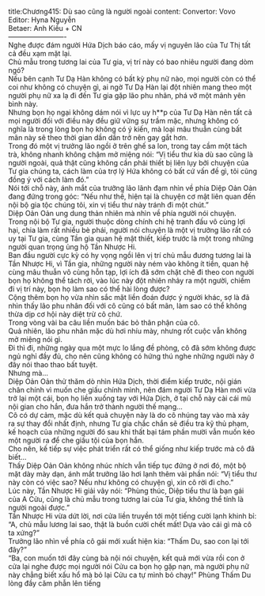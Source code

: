 title:Chương415: Dù sao cũng là người ngoài
content:
Convertor: Vovo<br>Editor: Hyna Nguyễn<br>Betaer: Anh Kiều + CN<br>————————-<br>Nghe được đám người Hứa Dịch báo cáo, mấy vị nguyên lão của Tư Thị tất cả đều xạm mặt lại.<br>Chủ mẫu trong tương lai của Tư gia, vị trí này có bao nhiêu người đang dòm ngó?<br>Nếu bên cạnh Tư Dạ Hàn không có bất kỳ phụ nữ nào, mọi người còn có thể coi như không có chuyện gì, ai ngờ Tư Dạ Hàn lại đột nhiên mang theo một người phụ nữ xa lạ đi đến Tư gia gặp lão phu nhân, phá vỡ một mảnh yên bình này.<br>Nhưng bọn họ ngại không dám nói vì lực uy h**p của Tư Dạ Hàn nên tất cả mọi người đối với điều này đều giữ vững sự trầm mặc, nhưng không có nghĩa là trong lòng bọn họ không có ý kiến, mà loại mâu thuẫn cùng bất mãn này sẽ theo thời gian dần dần trở nên gay gắt hơn.<br>Trong đó một vị trưởng lão ngồi ở trên ghế sa lon, trong tay cầm một tách trà, không nhanh không chậm mở miệng nói: “Vị tiểu thư kia dù sao cũng là người ngoài, quả thật cũng không cần phải thiết bị liên lụy bởi chuyện của Tư gia chúng ta, cách làm của trợ lý Hứa không có bất cứ vấn đề gì, tôi cũng đồng ý với cách làm đó.”<br>Nói tới chỗ này, ánh mắt của trưởng lão lãnh đạm nhìn về phía Diệp Oản Oản đang đứng trong góc: “Nếu như thế, hiện tại là chuyện cơ mật liên quan đến nội bộ gia tộc chúng tôi, xin vị tiểu thư này tránh đi một chút.”<br>Diệp Oản Oản ung dung thản nhiên mà nhìn về phía người nói chuyện.<br>Trong nội bộ Tư gia, người thuộc dòng chính chi hệ tranh đấu vô cùng lợi hại, chia làm rất nhiều bè phái, người nói chuyện là một vị trưởng lão rất có uy tại Tư gia, cùng Tần gia quan hệ mật thiết, kiếp trước là một trong những người quan trọng ủng hộ Tần Nhược Hi.<br>Ban đầu người cực kỳ có hy vọng ngồi lên vị trí chủ mẫu đương tương lai là Tần Nhược Hi, vì Tần gia, những người này ném vào không ít tiền, quan hệ cùng mâu thuẫn vô cùng hỗn tạp, lợi ích đã sớm chặt chẽ đi theo con người bọn họ không thể tách rời, vào lúc này đột nhiên nhảy ra một người, chiếm đi vị trí này, bọn họ làm sao có thể hài lòng được?<br>Cộng thêm bọn họ vừa nhìn sắc mặt liền đoán được ý người khác, sợ là đã nhìn thấy lão phu nhân đối với cô cũng có bất mãn, làm sao có thể không thừa dịp cơ hội này diệt trừ cô chứ.<br>Trong vòng vài ba câu liền muốn bác bỏ thân phận của cô.<br>Quả nhiên, lão phu nhân mặc dù hơi nhíu mày, nhưng rốt cuộc vẫn không mở miệng nói gì.<br>Đi thì đi, những ngày qua một mực lo lắng đề phòng, cô đã sớm không được ngủ nghỉ đầy đủ, cho nên cũng không có hứng thú nghe những người này ở đây nói thao thao bất tuyệt.<br>Nhưng mà…<br>Diệp Oản Oản thử thăm dò nhìn Hứa Dịch, thời điểm kiếp trước, nội gián chân chính vì muốn che giấu chính mình, nên đám người Tư Dạ Hàn mới vừa trở lại một cái, bọn họ liền xuống tay với Hứa Dịch, ở tại chỗ này cài cái mũ nội gian cho hắn, đưa hắn trở thành người thế mạng…<br>Cô có dự cảm, mặc dù kết quả chuyện này là do cô nhúng tay vào mà xảy ra sự thay đổi nhất định, nhưng Tư gia chắc chắn sẽ điều tra kỹ thủ phạm, kế hoạch của những người đó sau khi thất bại tám phần mười vẫn muốn kéo một người ra để che giấu tội của bọn hắn.<br>Cho nên, kế tiếp sự việc phát triển rất có thể giống như kiếp trước mà cô đã biết…<br>Thấy Diệp Oản Oản không nhúc nhích vẫn tiếp tục đứng ở nơi đó, một bộ mặt dày mày dạn, ánh mắt trưởng lão hơi lạnh thêm vài phần nói: “Vị tiểu thư này còn có việc sao? Nếu như không có chuyện gì, xin cô rời đi cho.”<br>Lúc này, Tần Nhược Hi giải vây nói: “Phùng thúc, Diệp tiểu thư là bạn gái của A Cửu, cũng là chủ mẫu trong tương lai của Tư gia, không thể tính là người ngoài được.”<br>Tần Nhược Hi vừa dứt lời, nơi cửa liền truyền tới một tiếng cười lạnh khinh bỉ: “A, chủ mẫu lương lai sao, thật là buồn cười chết mất! Dựa vào cái gì mà cô ta xứng?”<br>Trưởng lão nhìn về phía cô gái mới xuất hiện kia: “Thấm Du, sao con lại tới đây?”<br>“Ba, con muốn tới đây cùng bà nội nói chuyện, kết quả mới vừa rồi con ở cửa lại nghe được mọi người nói Cửu ca bọn họ gặp nạn, mà người phụ nữ này chẳng biết xấu hổ mà bỏ lại Cửu ca tự mình bỏ chạy!” Phùng Thấm Du lòng đầy căm phẫn lên tiếng